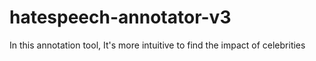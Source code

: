 # hatespeech-annotator-v3
In this annotation tool, It's more intuitive to find the impact of celebrities 
